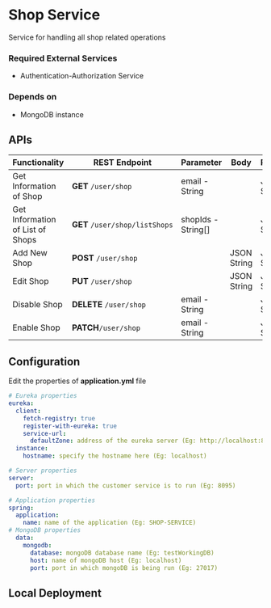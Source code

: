 # Shop Service

Service for handling all shop related operations

### Required External Services

- Authentication-Authorization Service

### Depends on

- MongoDB instance

## APIs

| Functionality | REST Endpoint | Parameter | Body | Response |
| --- | --- | --- | --- | --- |
| Get Information of Shop | **GET** `/user/shop` | email - String |     | JSON String |
| Get Information of List of Shops | **GET** `/user/shop/listShops` | shopIds - String\[\] |     | JSON String |
| Add New Shop | **POST** `/user/shop` |     | JSON String | JSON String |
| Edit Shop | **PUT** `/user/shop` |     | JSON String | JSON String |
| Disable Shop | **DELETE** `/user/shop` | email - String |     | JSON String |
| Enable Shop | **PATCH**`/user/shop` | email - String |     | JSON String |

## Configuration

Edit the properties of **application.yml** file
```yaml
# Eureka properties
eureka:
  client:
    fetch-registry: true
    register-with-eureka: true
    service-url:
      defaultZone: address of the eureka server (Eg: http://localhost:8761/eureka)
  instance:
    hostname: specify the hostname here (Eg: localhost)

# Server properties
server:
  port: port in which the customer service is to run (Eg: 8095)

# Application properties
spring:
  application:
    name: name of the application (Eg: SHOP-SERVICE)
# MongoDB properties
  data:
    mongodb:
      database: mongoDB database name (Eg: testWorkingDB)
      host: name of mongoDB host (Eg: localhost)
      port: port in which mongoDB is being run (Eg: 27017)
```

## Local Deployment
